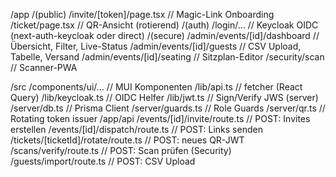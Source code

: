 /app
  /(public)
    /invite/[token]/page.tsx        // Magic-Link Onboarding
    /ticket/page.tsx                // QR-Ansicht (rotierend)
  /(auth)
    /login/…                        // Keycloak OIDC (next-auth-keycloak oder direct)
  /(secure)
    /admin/events/[id]/dashboard    // Übersicht, Filter, Live-Status
    /admin/events/[id]/guests       // CSV Upload, Tabelle, Versand
    /admin/events/[id]/seating      // Sitzplan-Editor
    /security/scan                  // Scanner-PWA

/src
  /components/ui/...                // MUI Komponenten
  /lib/api.ts                       // fetcher (React Query)
  /lib/keycloak.ts                  // OIDC Helfer
  /lib/jwt.ts                       // Sign/Verify JWS (server)
  /server/db.ts                     // Prisma Client
  /server/guards.ts                 // Role Guards
  /server/qr.ts                     // Rotating token issuer
/app/api
  /events/[id]/invite/route.ts      // POST: Invites erstellen
  /events/[id]/dispatch/route.ts    // POST: Links senden
  /tickets/[ticketId]/rotate/route.ts // POST: neues QR-JWT
  /scans/verify/route.ts            // POST: Scan prüfen (Security)
  /guests/import/route.ts           // POST: CSV Upload
